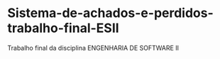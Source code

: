 # Sistema-de-achados-e-perdidos-trabalho-final-ESII
Trabalho final da disciplina ENGENHARIA DE SOFTWARE II
